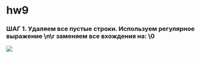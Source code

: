 # hw9
### ШАГ 1.  Удаляем все пустые строки. Используем регулярное выражение \n\r заменяем все вхождения на: \0
![](https://pp.userapi.com/c834301/v834301642/1509db/I0XjND1-dkA.jpg)
